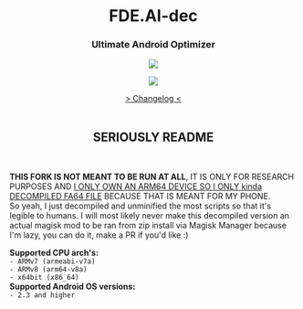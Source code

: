 <h1 align="center">FDE.AI-dec</h1>
<h3 align="center"><strong>Ultimate Android Optimizer</strong></h3>
<p align="center"><img src="https://raw.githubusercontent.com/Magisk-Modules-Repo/FDE/master/screenshot.png"></p>
<p align="center"><img src="https://img.shields.io/badge/version-v4.10-blueviolet.svg"></p>
<p align="center"><a href="https://raw.githubusercontent.com/Magisk-Modules-Repo/FDE/master/changelog.txt"> > Changelog < </a><br><br></p>
<h2 align="center"><strong>SERIOUSLY README</strong></h3><br>
<p><b>THIS FORK IS NOT MEANT TO BE RUN AT ALL</b>, IT IS ONLY FOR RESEARCH PURPOSES AND <u>I ONLY OWN AN ARM64 DEVICE SO I ONLY kinda DECOMPILED FA64 FILE</u> BECAUSE THAT IS MEANT FOR MY PHONE.<br>
So yeah, I just decompiled and unminified the most scripts so that it's legible to humans.  I will most likely never make this decompiled version an actual magisk mod to be ran from zip install via Magisk Manager because I'm lazy, you can do it, make a PR if you'd like :)</p>
<p><b>Supported CPU arch's:</b><br>
<code>- ARMv7 (armeabi-v7a)</code><br>
<code>- ARMv8 (arm64-v8a)</code><br>
<code>- x64bit (x86_64)</code><br>
<b>Supported Android OS versions:</b><br>
<code>- 2.3 and higher</code><br></p>

